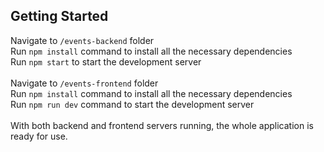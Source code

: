 ## Getting Started

Navigate to `/events-backend` folder\
Run `npm install` command to install all the necessary dependencies\
Run `npm start` to start the development server\
\
Navigate to `/events-frontend` folder\
Run `npm install` command to install all the necessary dependencies\
Run `npm run dev` command to start the development server\
\
With both backend and frontend servers running, the whole application is ready for use.